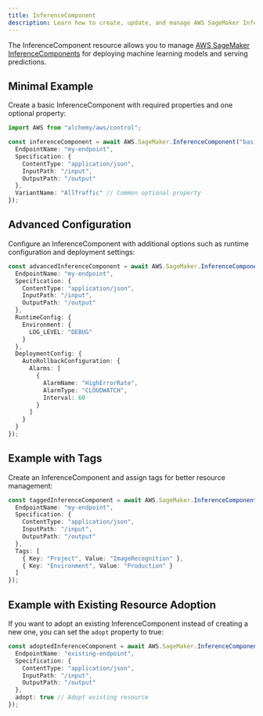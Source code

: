 ```yaml
---
title: InferenceComponent
description: Learn how to create, update, and manage AWS SageMaker InferenceComponents using Alchemy Cloud Control.
---
```


The InferenceComponent resource allows you to manage [AWS SageMaker InferenceComponents](https://docs.aws.amazon.com/sagemaker/latest/userguide/) for deploying machine learning models and serving predictions.

## Minimal Example

Create a basic InferenceComponent with required properties and one optional property:

```ts
import AWS from "alchemy/aws/control";

const inferenceComponent = await AWS.SageMaker.InferenceComponent("basicInferenceComponent", {
  EndpointName: "my-endpoint",
  Specification: {
    ContentType: "application/json",
    InputPath: "/input",
    OutputPath: "/output"
  },
  VariantName: "AllTraffic" // Common optional property
});
```

## Advanced Configuration

Configure an InferenceComponent with additional options such as runtime configuration and deployment settings:

```ts
const advancedInferenceComponent = await AWS.SageMaker.InferenceComponent("advancedInferenceComponent", {
  EndpointName: "my-endpoint",
  Specification: {
    ContentType: "application/json",
    InputPath: "/input",
    OutputPath: "/output"
  },
  RuntimeConfig: {
    Environment: {
      LOG_LEVEL: "DEBUG"
    }
  },
  DeploymentConfig: {
    AutoRollbackConfiguration: {
      Alarms: [
        {
          AlarmName: "HighErrorRate",
          AlarmType: "CLOUDWATCH",
          Interval: 60
        }
      ]
    }
  }
});
```

## Example with Tags

Create an InferenceComponent and assign tags for better resource management:

```ts
const taggedInferenceComponent = await AWS.SageMaker.InferenceComponent("taggedInferenceComponent", {
  EndpointName: "my-endpoint",
  Specification: {
    ContentType: "application/json",
    InputPath: "/input",
    OutputPath: "/output"
  },
  Tags: [
    { Key: "Project", Value: "ImageRecognition" },
    { Key: "Environment", Value: "Production" }
  ]
});
```

## Example with Existing Resource Adoption

If you want to adopt an existing InferenceComponent instead of creating a new one, you can set the `adopt` property to true:

```ts
const adoptedInferenceComponent = await AWS.SageMaker.InferenceComponent("adoptedInferenceComponent", {
  EndpointName: "existing-endpoint",
  Specification: {
    ContentType: "application/json",
    InputPath: "/input",
    OutputPath: "/output"
  },
  adopt: true // Adopt existing resource
});
```
